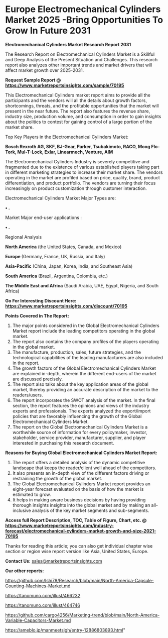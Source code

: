  # Europe Electromechanical Cylinders Market 2025 -Bring Opportunities To Grow In Future 2031

<strong>Electromechanical Cylinders Market Research Report 2031</strong>

The Research Report on Electromechanical Cylinders Market is a Skillful and Deep Analysis of the Present Situation and Challenges. This research report also analyzes other important trends and market drivers that will affect market growth over 2025-2031.

<strong>Request Sample Report @ <a href=https://www.marketreportsinsights.com/sample/70195>https://www.marketreportsinsights.com/sample/70195</a></strong>

This Electromechanical Cylinders market report aims to provide all the participants and the vendors will all the details about growth factors, shortcomings, threats, and the profitable opportunities that the market will present in the near future. The report also features the revenue share, industry size, production volume, and consumption in order to gain insights about the politics to contest for gaining control of a large portion of the market share.

Top Key Players in the Electromechanical Cylinders Market:

<strong>Bosch Rexroth AG, SKF, BJ-Gear, Parker, Tsubakimoto, RACO, Moog Flo-Tork, Mul-T-Lock, Exlar, Linearmech, Venture, AIM</strong>

The Electromechanical Cylinders Industry is severely competitive and fragmented due to the existence of various established players taking part in different marketing strategies to increase their market share. The vendors operating in the market are profiled based on price, quality, brand, product differentiation, and product portfolio. The vendors are turning their focus increasingly on product customization through customer interaction.

Electromechanical Cylinders Market Major Types are:

<strong>• .</strong>

Market Major end-user applications :

<strong>• .</strong>

Regional Analysis

</u><strong><b>North America</b></strong> (the United States, Canada, and Mexico)

<strong><b>Europe </b></strong>(Germany, France, UK, Russia, and Italy)

<strong><b>Asia-Pacific</b></strong> (China, Japan, Korea, India, and Southeast Asia)

<strong><b>South America</b></strong> (Brazil, Argentina, Colombia, etc.)

<strong><b>The Middle East and Africa</b></strong> (Saudi Arabia, UAE, Egypt, Nigeria, and South Africa)

<strong>Go For Interesting Discount Here: <a href=https://www.marketreportsinsights.com/discount/70195>https://www.marketreportsinsights.com/discount/70195</a></strong>

<strong>Points Covered in The Report:</strong>
<ol>
  <li>The major points considered in the Global Electromechanical Cylinders Market report include the leading competitors operating in the global market.</li>
  <li>The report also contains the company profiles of the players operating in the global market.</li>
  <li>The manufacture, production, sales, future strategies, and the technological capabilities of the leading manufacturers are also included in the report.</li>
  <li>The growth factors of the Global Electromechanical Cylinders Market are explained in-depth, wherein the different end-users of the market are discussed precisely.</li>
  <li>The report also talks about the key application areas of the global market, thereby providing an accurate description of the market to the readers/users.</li>
  <li>The report incorporates the SWOT analysis of the market. In the final section, the report features the opinions and views of the industry experts and professionals. The experts analyzed the export/import policies that are favorably influencing the growth of the Global Electromechanical Cylinders Market.</li>
  <li>The report on the Global Electromechanical Cylinders Market is a worthwhile source of information for every policymaker, investor, stakeholder, service provider, manufacturer, supplier, and player interested in purchasing this research document.</li>
</ol>
<strong>Reasons for Buying Global Electromechanical Cylinders Market Report:</strong>

<ol>
  <li>The report offers a detailed analysis of the dynamic competitive landscape that keeps the reader/client well ahead of the competitors.</li>
  <li>It also presents an in-depth view of the different factors driving or restraining the growth of the global market.</li>
  <li>The Global Electromechanical Cylinders Market report provides an eight-year forecast evaluated on the basis of how the market is estimated to grow.</li>
  <li>It helps in making aware business decisions by having providing thorough insights insights into the global market and by making an all-inclusive analysis of the key market segments and sub-segments.</li>
</ol>
<strong>Access full Report Description, TOC, Table of Figure, Chart, etc. @ <a href=https://www.marketreportsinsights.com/industry-forecast/electromechanical-cylinders-market-growth-and-size-2021-70195>https://www.marketreportsinsights.com/industry-forecast/electromechanical-cylinders-market-growth-and-size-2021-70195</a></strong>


Thanks for reading this article; you can also get individual chapter wise section or region wise report version like Asia, United States, Europe.

<strong>Contact Us:</strong>
sales@marketreportsinsights.com

<strong>Our other reports:</strong>

<a href=https://github.com/Ishi78/Research/blob/main/North-America-Capsule-Counting-Machines-Market.md>https://github.com/Ishi78/Research/blob/main/North-America-Capsule-Counting-Machines-Market.md</a>

<a href=https://tanomuno.com/illust/466232>https://tanomuno.com/illust/466232</a>

<a href=https://tanomuno.com/illust/464746>https://tanomuno.com/illust/464746</a>

<a href=https://github.com/cargo4256/Marketing-trend/blob/main/North-America-Variable-Capacitors-Market.md>https://github.com/cargo4256/Marketing-trend/blob/main/North-America-Variable-Capacitors-Market.md</a>

<a href=https://ameblo.jp/manmeetsigh/entry-12886803893.html>https://ameblo.jp/manmeetsigh/entry-12886803893.html</a>"

